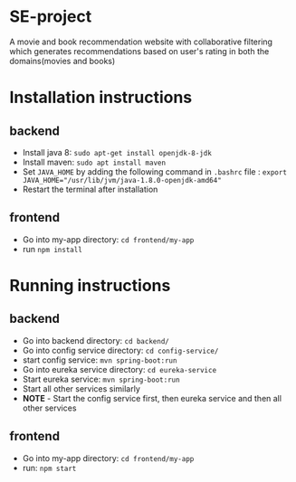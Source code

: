 # SE-project
A movie and book recommendation website with collaborative filtering which generates recommendations based on user's rating in both the domains(movies and books)

# Installation instructions
## backend
- Install java 8: `sudo apt-get install openjdk-8-jdk`
- Install maven: `sudo apt install maven`
- Set `JAVA_HOME` by adding the following command in `.bashrc` file  : `export JAVA_HOME="/usr/lib/jvm/java-1.8.0-openjdk-amd64"`
- Restart the terminal after installation

## frontend
- Go into my-app directory: `cd frontend/my-app`
- run `npm install`

# Running instructions
## backend
- Go into backend directory: `cd backend/`
- Go into config service directory: `cd config-service/`
- start config service: `mvn spring-boot:run`
- Go into eureka service directory: `cd eureka-service`
- Start eureka service: `mvn spring-boot:run`
- Start all other services similarly
- <b>NOTE</b> - Start the config service first, then eureka service and then all other services

## frontend
- Go into my-app directory: `cd frontend/my-app`
- run: `npm start`
